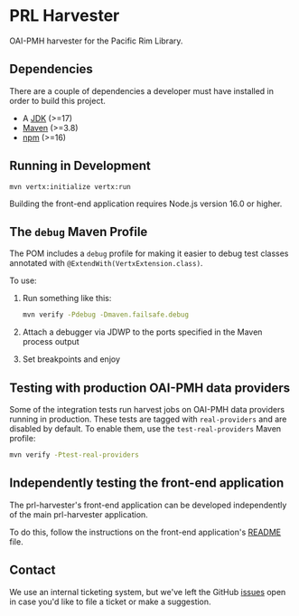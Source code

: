# PRL Harvester

OAI-PMH harvester for the Pacific Rim Library.

## Dependencies

There are a couple of dependencies a developer must have installed in order to build this project.

* A [JDK](https://adoptium.net/marketplace/) (&gt;=17)
* [Maven](https://maven.apache.org/download.cgi) (&gt;=3.8)
* [npm](https://docs.npmjs.com/downloading-and-installing-node-js-and-npm) (&gt;=16)

## Running in Development

    mvn vertx:initialize vertx:run

Building the front-end application requires Node.js version 16.0 or higher.

## The `debug` Maven Profile

The POM includes a `debug` profile for making it easier to debug test classes annotated with `@ExtendWith(VertxExtension.class)`.

To use:

1. Run something like this:

    ```bash
    mvn verify -Pdebug -Dmaven.failsafe.debug
    ```

2. Attach a debugger via JDWP to the ports specified in the Maven process output
3. Set breakpoints and enjoy

## Testing with production OAI-PMH data providers

Some of the integration tests run harvest jobs on OAI-PMH data providers running in production. These tests are tagged with `real-providers` and are disabled by default. To enable them, use the `test-real-providers` Maven profile:

```bash
mvn verify -Ptest-real-providers
```

## Independently testing the front-end application

The prl-harvester's front-end application can be developed independently of the main prl-harvester application.

To do this, follow the instructions on the front-end application's [README](src/main/frontend/README.md) file.

## Contact

We use an internal ticketing system, but we've left the GitHub [issues](https://github.com/UCLALibrary/prl-harvester/issues) open in case you'd like to file a ticket or make a suggestion.
